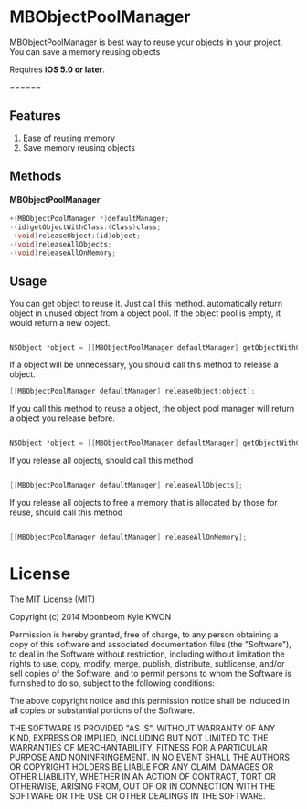 MBObjectPoolManager
============

MBObjectPoolManager is best way to reuse your objects in your project. You can save a memory reusing objects

Requires **iOS 5.0 or later**.

======


## Features
1. Ease of reusing memory
2. Save memory reusing objects


## Methods
#### MBObjectPoolManager
```objective-c
+(MBObjectPoolManager *)defaultManager;
-(id)getObjectWithClass:(Class)class;
-(void)releaseObject:(id)object;
-(void)releaseAllObjects;
-(void)releaseAllOnMemory;
```

## Usage

You can get object to reuse it. Just call this method. automatically return object in unused object from a object pool. If the object pool is empty, it would return a new object.

```objective-c

NSObject *object = [[MBObjectPoolManager defaultManager] getObjectWithClass:[NSObject class]];

```


If a object will be unnecessary, you should call this method to release a object.

```objective-c
[[MBObjectPoolManager defaultManager] releaseObject:object];

```


If you call this method to reuse a object, the object pool manager will return a object you release before.

```objective-c

NSObject *object = [[MBObjectPoolManager defaultManager] getObjectWithClass:[object class]];

```


If you release all objects, should call this method

```objective-c

[[MBObjectPoolManager defaultManager] releaseAllObjects];

```


If you release all objects to free a memory that is allocated by those for reuse, should call this method

```objective-c

[[MBObjectPoolManager defaultManager] releaseAllOnMemory];

```



License
=================
The MIT License (MIT)

Copyright (c) 2014 Moonbeom Kyle KWON

Permission is hereby granted, free of charge, to any person obtaining a copy of
this software and associated documentation files (the "Software"), to deal in
the Software without restriction, including without limitation the rights to
use, copy, modify, merge, publish, distribute, sublicense, and/or sell copies of
the Software, and to permit persons to whom the Software is furnished to do so,
subject to the following conditions:

The above copyright notice and this permission notice shall be included in all
copies or substantial portions of the Software.

THE SOFTWARE IS PROVIDED "AS IS", WITHOUT WARRANTY OF ANY KIND, EXPRESS OR
IMPLIED, INCLUDING BUT NOT LIMITED TO THE WARRANTIES OF MERCHANTABILITY, FITNESS
FOR A PARTICULAR PURPOSE AND NONINFRINGEMENT. IN NO EVENT SHALL THE AUTHORS OR
COPYRIGHT HOLDERS BE LIABLE FOR ANY CLAIM, DAMAGES OR OTHER LIABILITY, WHETHER
IN AN ACTION OF CONTRACT, TORT OR OTHERWISE, ARISING FROM, OUT OF OR IN
CONNECTION WITH THE SOFTWARE OR THE USE OR OTHER DEALINGS IN THE SOFTWARE.


